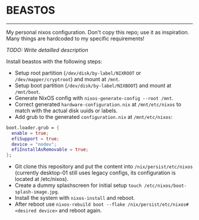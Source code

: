 # BEASTOS
---

My personal nixos configuration. Don't copy this repo; use it as inspiration. Many things are hardcoded to my specific requirements!

*TODO: Write detailled description*

Install beastos with the following steps:

- Setup root partition (`/dev/disk/by-label/NIXROOT` or `/dev/mapper/cryptroot`) and mount at `/mnt`.
- Setup boot partition (`/dev/disk/by-label/NIXBOOT`) and mount at `/mnt/boot`.
- Generate NixOS config with `nixos-generate-config --root /mnt`.
- Correct generated `hardware-configuration.nix` at `/mnt/etc/nixos` to match with the actual disk uuids or labels.
- Add grub to the generated `configuration.nix` at `/mnt/etc/nixos`:
```nix
boot.loader.grub = {
  enable = true;
  efiSupport = true;
  device = "nodev";
  efiInstallAsRemovable = true;
};
```
- Git clone this repository and put the content into `/nix/persist/etc/nixos` (currently desktop-01 still uses legacy configs, its configuration is located at /etc/nixos).
- Create a dummy splashscreen for initial setup `touch /etc/nixos/boot-splash-image.jpg`.
- Install the system with `nixos-install` and reboot.
- After reboot use `nixos-rebuild boot --flake /nix/persist/etc/nixos#<desired device>` and reboot again.
